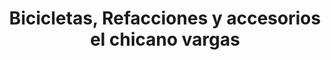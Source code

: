 ---
title: "Bicicletas, Refacciones y accesorios el chicano vargas"
url: /cholula-puebla/bicicletas-refacciones-y-accesorios-el-chicano-vargas/
shop: bicicleta
---